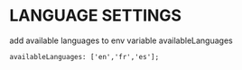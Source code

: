 # LANGUAGE SETTINGS
add available languages to env variable availableLanguages
```
availableLanguages: ['en','fr','es'];
```